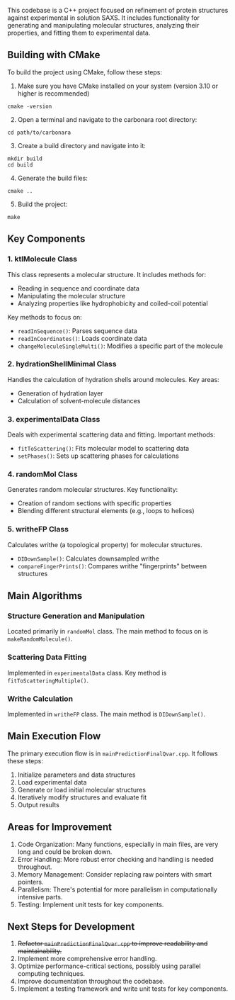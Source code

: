 This codebase is a C++ project focused on refinement of protein structures against experimental in solution SAXS. It includes functionality for generating and manipulating molecular structures, analyzing their properties, and fitting them to experimental data.

## Building with CMake

To build the project using CMake, follow these steps:


1. Make sure you have CMake installed on your system (version 3.10 or higher is recommended)

```cmake -version```

2. Open a terminal and navigate to the carbonara root directory:

```cd path/to/carbonara```

3. Create a build directory and navigate into it:

```
mkdir build
cd build
```

4. Generate the build files:

```
cmake ..
```

5. Build the project:

```
make
```

## Key Components

### 1. ktlMolecule Class

This class represents a molecular structure. It includes methods for:
- Reading in sequence and coordinate data
- Manipulating the molecular structure
- Analyzing properties like hydrophobicity and coiled-coil potential

Key methods to focus on:
- `readInSequence()`: Parses sequence data
- `readInCoordinates()`: Loads coordinate data
- `changeMoleculeSingleMulti()`: Modifies a specific part of the molecule

### 2. hydrationShellMinimal Class

Handles the calculation of hydration shells around molecules. Key areas:
- Generation of hydration layer
- Calculation of solvent-molecule distances

### 3. experimentalData Class

Deals with experimental scattering data and fitting. Important methods:
- `fitToScattering()`: Fits molecular model to scattering data
- `setPhases()`: Sets up scattering phases for calculations

### 4. randomMol Class

Generates random molecular structures. Key functionality:
- Creation of random sections with specific properties
- Blending different structural elements (e.g., loops to helices)

### 5. writheFP Class

Calculates writhe (a topological property) for molecular structures. 
- `DIDownSample()`: Calculates downsampled writhe
- `compareFingerPrints()`: Compares writhe "fingerprints" between structures

## Main Algorithms

### Structure Generation and Manipulation

Located primarily in `randomMol` class. The main method to focus on is `makeRandomMolecule()`.

### Scattering Data Fitting

Implemented in `experimentalData` class. Key method is `fitToScatteringMultiple()`.

### Writhe Calculation

Implemented in `writheFP` class. The main method is `DIDownSample()`.

## Main Execution Flow

The primary execution flow is in `mainPredictionFinalQvar.cpp`. It follows these steps:

1. Initialize parameters and data structures
2. Load experimental data
3. Generate or load initial molecular structures
4. Iteratively modify structures and evaluate fit
5. Output results

## Areas for Improvement

1. Code Organization: Many functions, especially in main files, are very long and could be broken down.
2. Error Handling: More robust error checking and handling is needed throughout.
3. Memory Management: Consider replacing raw pointers with smart pointers.
4. Parallelism: There's potential for more parallelism in computationally intensive parts.
5. Testing: Implement unit tests for key components.

## Next Steps for Development

1. ~~Refactor `mainPredictionFinalQvar.cpp` to improve readability and maintainability.~~
2. Implement more comprehensive error handling.
3. Optimize performance-critical sections, possibly using parallel computing techniques.
4. Improve documentation throughout the codebase.
5. Implement a testing framework and write unit tests for key components.
